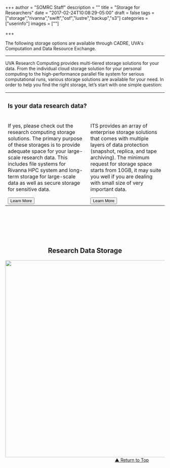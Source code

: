+++
author = "SOMRC Staff"
description = ""
title = "Storage for Researchers"
date = "2017-02-24T10:08:29-05:00"
draft = false
tags = ["storage","rivanna","swift","osf","lustre","backup","s3"]
categories = ["userinfo"]
images = [""]

+++

<p class=lead>The following storage options are available through CADRE, UVA's Computation and Data Resource Exchange.</p>

- - -

<p><map name="image-map"><area alt="" coords="405,607,728,500" href="https://security.virginia.edu/system/files/netbadge/udps2-0.pdf" shape="rect" target="" title="" /> <area alt="" coords="2135,771,2340,842" href="#crashplan" shape="rect" target="_self" title="" /> <area alt="" coords="1731,792,1873,854" href="#box" shape="rect" target="_self" title="" /> <area alt="" coords="2755,573,2627,523" href="#high-security-zone" shape="rect" target="_self" title="" /> <area alt="" coords="1912,1221,2326,1321" href="#rivanna-projects" shape="rect" target="_self" title="" /> <area alt="" coords="1701,1070,1918,1020" href="#rivanna-home" shape="rect" target="_self" title="" /> <area alt="" coords="2602,999,2301,1099" href="#rivanna-scratch" shape="rect" target="_self" title="" /> <area alt="" coords="824,1555,1133,1456,835,1485,958,1522,952,1484,902,1463,1067,1516,1070,1493" href="#value" shape="rect" target="_self" title="" /> <area alt="" coords="2158,1765,1570,1679" href="#object" shape="rect" target="_self" title="" /> <area alt="" coords="1856,503,2142,599" href="#ivy" shape="rect" target="_self" title="" /> <area alt="" coords="1936,1546,1584,1478" href="#tape" shape="rect" target="_self" title="" /></map></p>
<p><a name="top"></a></p>
<p>UVA Research Computing provides multi-tiered storage solutions for your data. From the individual cloud storage solution for your personal computing to the high-performance parallel file system for serious computational runs, various storage solutions are available for your need. In order to help you find the right storage, let’s start with one simple question:</p>
<div style="text-align:center;height:100%;">
	<table style="width:100%; text-align:left;">
		<tbody>
			<tr>
				<th colspan="2" style="border-bottom:none">
					<h3>
						Is your data research data?</h3>
				</th>
			</tr>
			<tr>
				<td>
					<p>If yes, please check out the research computing storage solutions. The primary purpose of these storages is to provide adequate space for your large-scale research data. This includes file systems for Rivanna HPC system and long-term storage for large-scale data as well as secure storage for sensitive data.</p>
					<a href="#rs" target="_self"><button class="btn btn-lg btn-success">Learn More</button></a></td>
				<td>
					<p>ITS provides an array of enterprise storage solutions that comes with multiple layers of data protection (snapshot, replica, and tape archiving). The minimum request for storage space starts from 10GB, it may suite you well if you are dealing with small size of very important data.</p>
					<a href="#es" target="_self"><button class="btn btn-lg btn-success">Learn More</button></a></td>
			</tr>
		</tbody>
	</table>
	<h2 style="padding-top:100px;font-weight:bold;">
		<a name="rs" style="text-align:left;">Research Data Storage</a></h2>
	<a href="#ivy" target="_self"><img alt="" border="0" height="621" id="Image-Maps-Com-image-maps-2017-06-14-103927" orgheight="563" orgwidth="1200" src="https://cadre.virginia.edu/sites/cadre.virginia.edu/files/Cursor_and_uvarc-storage-v4.png" usemap="#image-maps-2017-06-14-103927" width="1200" /></a><map id="ImageMapsCom-image-maps-2017-06-14-103927" name="image-maps-2017-06-14-103927"><area alt="" coords="21,53,310,103" href="http://security.virginia.edu/university-data-protection" shape="rect" style="outline:none;" target="_parent" title="" /> <area alt="" coords="601,27,863,77" href="https://cadre.virginia.edu/service-detail/storage#ivy" shape="rect" style="outline:none;" target="_parent" title="" /> <area alt="" coords="941,27,1055,77" href="https://cadre.virginia.edu/service-detail/storage#high-security-zone" shape="rect" style="outline:none;" target="_parent" title="" /> <area alt="" coords="601,127,715,177" href="https://cadre.virginia.edu/service-detail/storage#box" shape="rect" style="outline:none;" target="_parent" title="" /> <area alt="" coords="760,129,895,179" href="https://cadre.virginia.edu/service-detail/storage#crashplan" shape="rect" style="outline:none;" target="_parent" title="" /> <area alt="" coords="602,221,713,266" href="https://cadre.virginia.edu/service-detail/storage#rivanna-home" shape="rect" style="outline:none;" target="_parent" title="" /> <area alt="" coords="837,221,973,266" href="https://cadre.virginia.edu/service-detail/storage#rivanna-scratch" shape="rect" style="outline:none;" target="_parent" title="" /> <area alt="" coords="689,308,861,353" href="https://cadre.virginia.edu/service-detail/storage#rivanna-projects" shape="rect" style="outline:none;" target="_parent" title="" /> <area alt="" coords="253,400,425,445" href="https://cadre.virginia.edu/service-detail/storage#value" shape="rect" style="outline:none;" target="_parent" title="" /> <area alt="" coords="548,400,720,445" href="https://cadre.virginia.edu/service-detail/storage#tape" shape="rect" style="outline:none;" target="_parent" title="" /> <area alt="" coords="546,480,804,525" href="https://cadre.virginia.edu/service-detail/storage#object" shape="rect" style="outline:none;" target="_parent" title="" /></map>
	<div style="text-align:right;margin-right:10%;">
		<a class="return" href="#top" target="_self">▲ Return to Top</a></div>
</div>
<br />
<hr />
<p><a href="https://cadre.virginia.edu/node/add/storage-request" target="_new"><button class="btn btn-large btn-success" style="text-align:center;margin-right: 25%;margin-left: 25%;width: 50%;height: 10%;font-size: 26px;">Submit Storage Request</button></a></p>
<div style="text-align:center;">
	<a name="es" style="text-align:left;"></a>
	<h2 style="padding-top:100px;font-weight:bold;">
		<a name="es" style="text-align:left;">Enterprise Data Storage</a></h2>
	<a href="http://its.virginia.edu/hosting/storage/home.html" target="_new"><img orgheight="563" orgwidth="1200" src="https://somrc.virginia.edu/images/storage/storage-2.png" width="1200" /></a>
	<div style="text-align:right;margin-right:10%;">
		<a class="return" href="#top" target="_self">▲ Return to Top</a></div>
</div>
<br />
<hr />
<p><a href="http://its.virginia.edu/hosting/storage/home.html" target="_new"><button class="btn btn-large btn-success" style="text-align:center;margin-right: 25%;margin-left: 25%;width: 50%;height: 10%;font-size: 26px;">Request ITS Storage</button></a></p>
<p>&nbsp;</p>
<br />
<h2>
	Personal Computing</h2>
<h3>
	UVA Box</h3>
<p>UVA Box is a cloud-based storage and collaboration service that gives eligible members of the University community the ability to access, store, and share up to 1 TB of non-sensitive/moderately sensitive University files securely—anywhere, anytime, on any device.</p>
<p><a href="http://its.virginia.edu/box/" target="_new"><button class="btn btn-small btn-success">Learn More</button></a>&nbsp;<a class="return" href="#top" style="align:right" target="_self">▲ Return to Top</a></p>
<h3>
	CrashPlan</h3>
<p>CrashPlan is a cloud-based desktop backup service. It securely backs up your endpoint devices to the cloud. CrashPlan provides:</p>
<ul>
	<li>
		Cloud storage for backup of up to 4 endpoint devices per user</li>
	<li>
		Protection against crypto-ransomware and other malicious software that destroys/encrypts content on end-user’s devices</li>
	<li>
		Protection of University data on endpoint devices from loss due to hard drive failure, computer failure, etc.</li>
</ul>
<p>CrashPlan is currently offered at no cost to the University community until June 30, 2018. After that, the cost model/fee structure will be determined for continued use of the service. During this this initial phase, the system has a per-user quota of 250GB. If you need more space and have a valid use case, please contact ITS via the link below.</p>
<p><a href="http://its.virginia.edu/crashplan/" target="_new"><button class="btn btn-small btn-success">Learn More</button></a>&nbsp;<a class="return" href="#top" style="align:right" target="_self">▲ Return to Top</a></p>
<h2>
	High Performance Computing</h2>
<h3>
	Rivanna <code>/home</code> File System (FREE)</h3>
<p>Each user on Rivanna HPC cluster is provided with 50GB of /home directory. It is a standard place where you can store important files or data such as your research code, configuration files, and valuable output data. Users can compile, debug their codes in this space before getting ready for production runs via scheduler (SLURM on Rivanna) on compute nodes. The /home comes with 3 weeks of snapshot backup, so if you delete your data by mistake, you can ask file recovery. The 50GB is the hard quota of the space, and users are not allowed to exceed this limit. You job will fail if the hard limit is reached.</p>
<p><a href="http://arcs.virginia.edu/rivanna" target="_new"><button class="btn btn-small btn-success">Learn More</button></a>&nbsp;<a class="return" href="#top" style="align:right" target="_self">▲ Return to Top</a></p>
<h3>
	Rivanna <code>/scratch</code> File System (FREE)</h3>
<p>The /scratch file system is a large-scale, high-performance parallel file system (Lustre) where multi-threaded, high-performance read &amp; write is possible. The scratch space is freely provided, and one of the most versatile storage locations available to you -- for certain use cases and with the right tuning, /scratch performs extremely well: upwards of 10x faster than NFS-mounted storage. We recommend to use this file system whenever running a series of jobs on RIvanna. There are quotas imposed (10TB per user), but they are not strictly enforced: being over quota usually just means not being able to submit jobs until you're not over quota any more, and in many cases you can have your quota adjusted simply by asking.</p>
<p><a href="http://arcs.virginia.edu/rivanna" target="_new"><button class="btn btn-small btn-success">Learn More</button></a>&nbsp;<a class="return" href="#top" style="align:right" target="_self">▲ Return to Top</a></p>
<h3>
	<code>/group</code> Project Storage - GPS ($TBD)</h3>
<p>The /group storage option provides storage for collaboration and data sharing within the research group. Like /home and /scratch file systems, /project is mounted on the Rivanna, and users can freely move data around between those file systems. UVA faculty can purchase /project space by submitting <a href="https://cadre.virginia.edu/node/add/storage-request" target="_new">this form</a>. The system is being configured and tested as of now, and will be available in the fall semester. More details coming soon.</p>
<p><button class="btn btn-small btn-success">Learn More</button>&nbsp;<a class="return" href="#top" style="align:right" target="_self">▲ Return to Top</a></p>
<h2>
	Long-Term Storage</h2>
<h3>
	Research Value Storage ($45/TB/YR)</h3>
<p>Research Value Storage is a low-cost, moderate-performance version of the Enterprise Storage offered by ITS. Users can request a space on this system by submitting <a href="https://cadre.virginia.edu/node/add/storage-request" target="_new">this form</a>, and can use this storage without having to get an account Rivanna HPC system. It can be mounted from the central network by clients on local laptops and workstations running Linux, Windows, or Mac OSX. Although not as fast as other UVA storage solutions, Value Storage offers a familiar format which is easy to understand and use. It is differentiated from Enterprise Storage by the lack of data protection features and services that are available on the Enterprise tiers.</p>
<p><a href="http://its.virginia.edu/hosting/storage/value.html" target="_new"><button class="btn btn-small btn-success">Learn More</button></a>&nbsp;<a class="return" href="#top" style="align:right" target="_self">▲ Return to Top</a></p>
<h2>
	Storage Solution for Sensitive Data</h2>
<h3>
	Ivy Secure Storage ($360/TB/YR)</h3>
<p>Ivy VM has a pool of over 2 petabytes of Network Attached Storage shared amongst users. A PI specifies the storage space s/he would like to have when requesting access to Ivy. Virtual machines do not come with any significant disk storage of their own.</p>
<p><a href="https://somrc.virginia.edu/userinfo/ivy/#storage" target="_new"><button class="btn btn-small btn-success">Learn More</button></a>&nbsp;<a class="return" href="#top" style="align:right" target="_self">▲ Return to Top</a></p>
<h3>
	High Security Zone Storage ($TBD)</h3>
<p>(coming soon)</p>
<p><button class="btn btn-small btn-success">Learn More</button>&nbsp;<a class="return" href="#top" style="align:right" target="_self">▲ Return to Top</a></p>
<h2>
	Archiving Solution (Coming Soon)</h2>
<h3>
	Disk Archiving Storage ($TBD)</h3>
<p>The object storage system is a high-performance, high-capacity, long-term, and inexpensive storage service. This storage provides individual researchers with an affordable place to store large datasets for access when needed at a later date. It can be made directly accessible from workstations, labs, and clusters as well as from central computing resources. Its usability as a "live" data storage system for running processes is limited, but it can perform very fast transfers back to the computing system.</p>
<p><button class="btn btn-small btn-success">Learn More</button>&nbsp;<a class="return" href="#top" style="align:right" target="_self">▲ Return to Top</a></p>
<h3>
	Tape Archiving ($TBD)</h3>
<p>(coming soon)</p>
<p><button class="btn btn-small btn-success">Learn More</button>&nbsp;<a class="return" href="#top" style="align:right" target="_self">▲ Return to Top</a></p>

